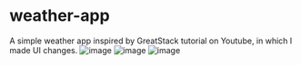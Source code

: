 # weather-app
A simple weather app inspired by GreatStack tutorial on Youtube, in which I made UI changes.
![image](https://github.com/hermidrn/weather-app/assets/66182250/f5d6de6e-f137-499e-87f0-cd22bed2deb3)
![image](https://github.com/hermidrn/weather-app/assets/66182250/8123b281-2692-4884-868c-259c1c4826d7)
![image](https://github.com/hermidrn/weather-app/assets/66182250/d6049e69-0946-4155-8b14-b553a523de62)

